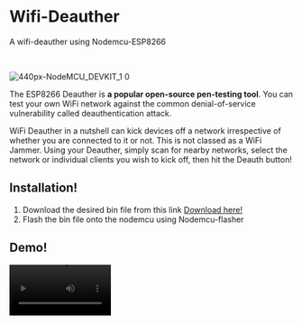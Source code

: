 # Wifi-Deauther

A wifi-deauther using Nodemcu-ESP8266

&nbsp;
&nbsp;

![440px-NodeMCU_DEVKIT_1 0](https://user-images.githubusercontent.com/95465072/209616581-8c3f7460-d004-48a1-93bd-127764c10fd3.jpg)


The ESP8266 Deauther is **a popular open-source pen-testing tool**. You can test your own WiFi network against the common denial-of-service vulnerability called deauthentication attack.


WiFi Deauther in a nutshell can kick devices off a network irrespective of whether you are connected to it or not. This is not classed as a WiFi Jammer. Using your Deauther, simply scan for nearby networks, select the network or individual clients you wish to kick off, then hit the Deauth button!


## Installation!

 1. Download the desired bin file from this link [Download here!](https://github.com/SpacehuhnTech/esp8266_deauther/releases)
 2. Flash the bin file onto the nodemcu using Nodemcu-flasher 


## Demo!
<!-- ![Watch the video](https://user-images.githubusercontent.com/95465072/209769263-56b09037-1aa1-42ae-b43e-d18ee0099b80.mp4) -->
<video src='https://user-images.githubusercontent.com/95465072/209777270-d4f73004-6077-44c2-9bf1-b439fae88b1f.mp4
' width=180/>





